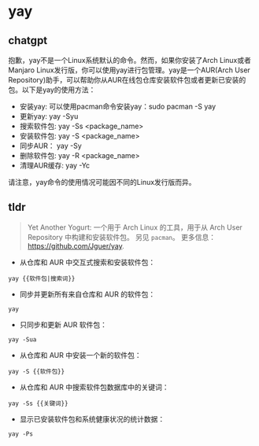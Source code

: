 # yay 
## chatgpt 
抱歉，yay不是一个Linux系统默认的命令。然而，如果你安装了Arch Linux或者Manjaro Linux发行版，你可以使用yay进行包管理。yay是一个AUR(Arch User Repository)助手，可以帮助你从AUR在线包仓库安装软件包或者更新已安装的包。以下是yay的使用方法：

- 安装yay: 
可以使用pacman命令安装yay：sudo pacman -S yay
- 更新yay:
yay -Syu
- 搜索软件包:
yay -Ss <package_name>
- 安装软件包:
yay -S <package_name>
- 同步AUR：
yay -Sy
- 删除软件包:
yay -R <package_name> 
- 清理AUR缓存:
yay -Yc 

请注意，yay命令的使用情况可能因不同的Linux发行版而异。 

## tldr 
 
> Yet Another Yogurt: 一个用于 Arch Linux 的工具，用于从 Arch User Repository 中构建和安装软件包。
> 另见 `pacman`。
> 更多信息：<https://github.com/Jguer/yay>.

- 从仓库和 AUR 中交互式搜索和安装软件包：

`yay {{软件包|搜索词}}`

- 同步并更新所有来自仓库和 AUR 的软件包：

`yay`

- 只同步和更新 AUR 软件包：

`yay -Sua`

- 从仓库和 AUR 中安装一个新的软件包：

`yay -S {{软件包}}`

- 从仓库和 AUR 中搜索软件包数据库中的关键词：

`yay -Ss {{关键词}}`

- 显示已安装软件包和系统健康状况的统计数据：

`yay -Ps`
